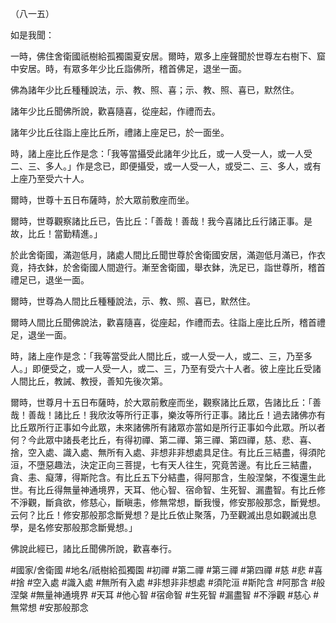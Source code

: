 （八一五）

如是我聞：

一時，佛住舍衛國祇樹給孤獨園夏安居。爾時，眾多上座聲聞於世尊左右樹下、窟中安居。時，有眾多年少比丘詣佛所，稽首佛足，退坐一面。

佛為諸年少比丘種種說法，示、教、照、喜；示、教、照、喜已，默然住。

諸年少比丘聞佛所說，歡喜隨喜，從座起，作禮而去。

諸年少比丘往詣上座比丘所，禮諸上座足已，於一面坐。

時，諸上座比丘作是念：「我等當攝受此諸年少比丘，或一人受一人，或一人受二、三、多人。」作是念已，即便攝受，或一人受一人，或受二、三、多人，或有上座乃至受六十人。

爾時，世尊十五日布薩時，於大眾前敷座而坐。

爾時，世尊觀察諸比丘已，告比丘：「善哉！善哉！我今喜諸比丘行諸正事。是故，比丘！當勤精進。」

於此舍衛國，滿迦低月，諸處人間比丘聞世尊於舍衛國安居，滿迦低月滿已，作衣竟，持衣鉢，於舍衛國人間遊行。漸至舍衛國，舉衣鉢，洗足已，詣世尊所，稽首禮足已，退坐一面。

爾時，世尊為人間比丘種種說法，示、教、照、喜已，默然住。

爾時人間比丘聞佛說法，歡喜隨喜，從座起，作禮而去。往詣上座比丘所，稽首禮足，退坐一面。

時，諸上座作是念：「我等當受此人間比丘，或一人受一人，或二、三，乃至多人。」即便受之，或一人受一人，或二、三，乃至有受六十人者。彼上座比丘受諸人間比丘，教誡、教授，善知先後次第。

爾時，世尊月十五日布薩時，於大眾前敷座而坐，觀察諸比丘眾，告諸比丘：「善哉！善哉！諸比丘！我欣汝等所行正事，樂汝等所行正事。諸比丘！過去諸佛亦有比丘眾所行正事如今此眾，未來諸佛所有諸眾亦當如是所行正事如今此眾。所以者何？今此眾中諸長老比丘，有得初禪、第二禪、第三禪、第四禪，慈、悲、喜、捨，空入處、識入處、無所有入處、非想非非想處具足住。有比丘三結盡，得須陀洹，不墮惡趣法，決定正向三菩提，七有天人往生，究竟苦邊。有比丘三結盡，貪、恚、癡薄，得斯陀含。有比丘五下分結盡，得阿那含，生般涅槃，不復還生此世。有比丘得無量神通境界，天耳、他心智、宿命智、生死智、漏盡智。有比丘修不淨觀，斷貪欲，修慈心，斷瞋恚，修無常想，斷我慢，修安那般那念，斷覺想。云何？比丘！修安那般那念斷覺想？是比丘依止聚落，乃至觀滅出息如觀滅出息學，是名修安那般那念斷覺想。」

佛說此經已，諸比丘聞佛所說，歡喜奉行。

#國家/舍衛國
#地名/祇樹給孤獨園
#初禪
#第二禪
#第三禪
#第四禪
#慈
#悲
#喜
#捨
#空入處
#識入處
#無所有入處
#非想非非想處
#須陀洹
#斯陀含
#阿那含
#般涅槃
#無量神通境界
#天耳
#他心智
#宿命智
#生死智
#漏盡智
#不淨觀
#慈心
#無常想
#安那般那念
